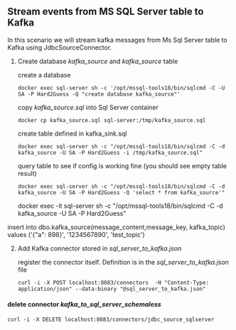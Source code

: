 ## Stream events from MS SQL Server table to Kafka

In this scenario we will stream kafka messages from  Ms Sql Server table  to Kafka using JdbcSourceConnector.


1. Create database *kafka_source* and *kafka_source* table

    create a database 
    ```shell
    docker exec sql-server sh -c '/opt/mssql-tools18/bin/sqlcmd -C -U SA -P Hard2Guess -Q "create database kafka_source"'
    ```
    
    copy *kafka_source.sql* into Sql Server container
    ```shell
    docker cp kafka_source.sql sql-server:/tmp/kafka_source.sql
    ```
    
    create table defined in kafka_sink.sql
    ```shell
    docker exec sql-server sh -c "/opt/mssql-tools18/bin/sqlcmd -C -d kafka_source -U SA -P Hard2Guess -i /tmp/kafka_source.sql"
    ```


    query table to see if config is working fine (you should see empty table result)
    ```shell
    docker exec sql-server sh -c "/opt/mssql-tools18/bin/sqlcmd -C -d kafka_source -U SA -P Hard2Guess -Q 'select * from kafka_source'"
    ```

    docker exec -it sql-server sh -c "/opt/mssql-tools18/bin/sqlcmd -C -d kafka_source -U SA -P Hard2Guess"

insert into dbo.kafka_source(message_content,message_key, kafka_topic) values ('{"a": 898}', '1234567890', 'test_topic')

2. Add Kafka connector stored in *sql_server_to_kafka.json*

    register the connector itself. Definition is in the *sql_server_to_kafka.json* file
    ```shell
    curl -i -X POST localhost:8083/connectors  -H "Content-Type: application/json" --data-binary "@sql_server_to_kafka.json"
    ```

#### delete connector  *kafka_to_sql_server_schemaless*

```shell 
curl -i -X DELETE localhost:8083/connectors/jdbc_source_sqlserver
```




